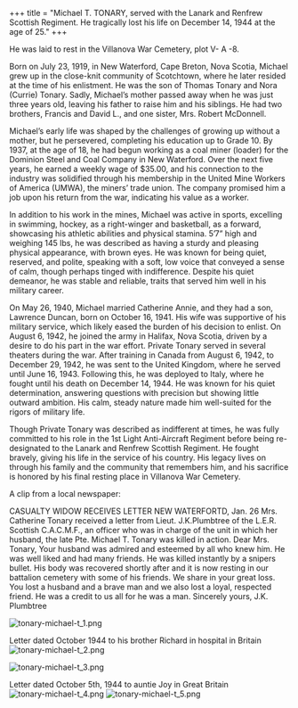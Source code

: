+++
title = "Michael T. TONARY, served with the Lanark and Renfrew Scottish Regiment. He tragically lost his life on December 14, 1944 at the age of 25."
+++

He was laid to rest in the Villanova War Cemetery,  plot V- A -8.

Born on July 23, 1919, in New Waterford, Cape Breton, Nova Scotia, Michael grew up in the close-knit community of Scotchtown, where he later resided at the time of his enlistment. He was the son of Thomas Tonary and Nora (Currie) Tonary. 
Sadly, Michael’s mother passed away when he was just three years old, leaving his father to raise him and his siblings. He had two brothers, Francis and David L., and one sister, Mrs. Robert McDonnell.

Michael’s early life was shaped by the challenges of growing up without a mother, but he persevered, completing his education up to Grade 10. By 1937, at the age of 18, he had begun working as a coal miner (loader) for the Dominion Steel and Coal Company in New Waterford. Over the next five years, he earned a weekly wage of $35.00, and his connection to the industry was solidified through his membership in the United Mine Workers of America (UMWA), the miners’ trade union. The company promised him a job upon his return from the war, indicating his value as a worker.

In addition to his work in the mines, Michael was active in sports, excelling in swimming, hockey, as a right-winger and basketball, as a forward, showcasing his athletic abilities and physical stamina.
5’7” high and weighing 145 lbs, he was described as having a sturdy and pleasing physical appearance, with brown eyes. He was known for being quiet, reserved, and polite, speaking with a soft, low voice that conveyed a sense of calm, though perhaps tinged with indifference. Despite his quiet demeanor, he was stable and reliable, traits that served him well in his military career.

On May 26, 1940, Michael married Catherine Annie, and they had a son, Lawrence Duncan, born on October 16, 1941. His wife was supportive of his military service, which likely eased the burden of his decision to enlist. On August 6, 1942, he joined the army in Halifax, Nova Scotia, driven by a desire to do his part in the war effort. 
Private Tonary served in several theaters during the war. After training in Canada from August 6, 1942, to December 29, 1942, he was sent to the United Kingdom, where he served until June 16, 1943. Following this, he was deployed to Italy, where he fought until his death on December 14, 1944. 
He was known for his quiet determination, answering questions with precision but showing little outward ambition. His calm, steady nature made him well-suited for the rigors of military life.

Though Private Tonary was described as indifferent at times, he was fully committed to his role in the 1st Light Anti-Aircraft Regiment before being re-designated to the Lanark and Renfrew Scottish Regiment. He fought bravely, giving his life in the service of his country. 
His legacy lives on through his family and the community that remembers him, and his sacrifice is honored by his final resting place in Villanova War Cemetery.

A clip from a local newspaper:

CASUALTY WIDOW RECEIVES LETTER
NEW WATERFORTD, Jan. 26 
Mrs. Catherine Tonary received a letter from Lieut. J.K.Plumbtree of the L.E.R. Scottish C.A.C.M.F., an officer who was in charge of the unit in which her husband, the late Pte. Michael T. Tonary was killed in action.
Dear Mrs. Tonary,
Your husband was  admired and esteemed by all who knew him. He was well liked and had many friends. He was killed instantly by a snipers bullet. His body was recovered shortly after and it is now resting in our battalion cemetery with some of his friends.
We share in your great loss. You lost a husband and a brave man and we also lost a loyal, respected friend. He was a credit to us all for he was a man.
Sincerely yours,
J.K. Plumbtree


![tonary-michael-t_1.png](/images/Soldiers/tonary-michael-t_1.png)

Letter dated October 1944 to his brother Richard in hospital in Britain 
![tonary-michael-t_2.png](/images/Soldiers/tonary-michael-t_2.png)

![tonary-michael-t_3.png](/images/Soldiers/tonary-michael-t_3.png)

Letter dated October 5th, 1944 to auntie Joy in Great Britain
![tonary-michael-t_4.png](/images/Soldiers/tonary-michael-t_4.png)
![tonary-michael-t_5.png](/images/Soldiers/tonary-michael-t_5.png)

